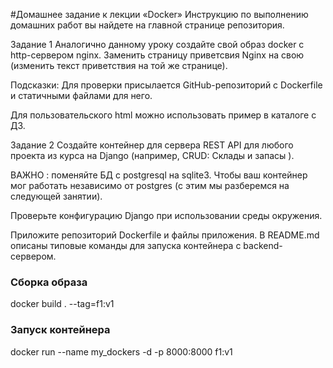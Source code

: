 #Домашнее задание к лекции «Docker»
Инструкцию по выполнению домашних работ вы найдете на главной странице репозитория.

Задание 1
Аналогично данному уроку создайте свой образ docker с http-сервером nginx. Заменить страницу приветсвия Nginx на свою (изменить текст приветствия на той же странице).

Подсказки:
Для проверки присылается GitHub-репозиторий с Dockerfile и статичными файлами для него.

Для пользовательского html можно использовать пример в каталоге с ДЗ.

Задание 2
Создайте контейнер для сервера REST API для любого проекта из курса на Django (например, CRUD: Склады и запасы ).

ВАЖНО : поменяйте БД с postgresql на sqlite3. Чтобы ваш контейнер мог работать независимо от postgres (с этим мы разберемся на следующей занятии).

Проверьте конфигурацию Django при использовании среды окружения.

Приложите репозиторий Dockerfile и файлы приложения.
В README.md описаны типовые команды для запуска контейнера c backend-сервером.



### Сборка образа
docker build . --tag=f1:v1

### Запуск контейнера
docker run --name my_dockers -d -p 8000:8000 f1:v1 
